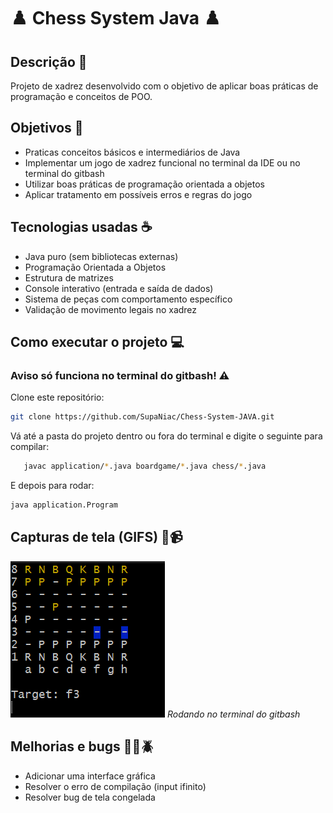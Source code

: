 # ♟️ Chess System Java ♟️

## Descrição 📔

Projeto de xadrez desenvolvido com o objetivo de aplicar boas práticas de programação e conceitos de POO.  

## Objetivos 🎯

- Praticas conceitos básicos e intermediários de Java
- Implementar um jogo de xadrez funcional no terminal da IDE ou no terminal do gitbash
- Utilizar boas práticas de programação orientada a objetos
- Aplicar tratamento em possíveis erros e regras do jogo

## Tecnologias usadas ☕

- Java puro (sem bibliotecas externas)
- Programação Orientada a Objetos
- Estrutura de matrizes
- Console interativo (entrada e saída de dados)
- Sistema de peças com comportamento específico
- Validação de movimento legais no xadrez

## Como executar o projeto 💻

### Aviso só funciona no terminal do gitbash! ⚠️

Clone este repositório:
   ```bash
   git clone https://github.com/SupaNiac/Chess-System-JAVA.git
  ```
Vá até a pasta do projeto dentro ou fora do terminal e digite o seguinte para compilar:
 
```bash
   javac application/*.java boardgame/*.java chess/*.java
```
E depois para rodar:

```bash
java application.Program
```

## Capturas de tela (GIFS) 📸📹

![Screenshot 1](Screenshots/imagem1.png)
*Rodando no terminal do gitbash*

## Melhorias e bugs 🔨🧰🪲

- Adicionar uma interface gráfica
- Resolver o erro de compilação (input ifinito)
- Resolver bug de tela congelada

